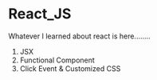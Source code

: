 # React_JS
Whatever I learned about react is here........

1. JSX
2. Functional Component
3. Click Event & Customized CSS
